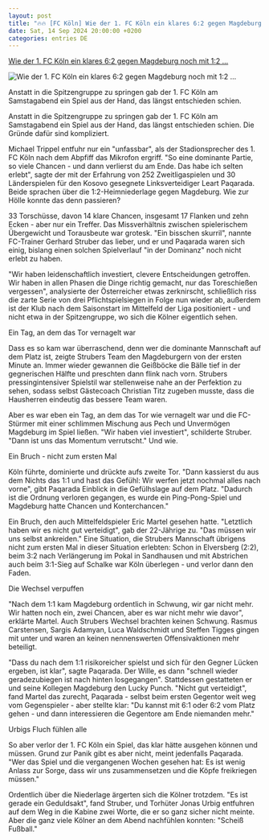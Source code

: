 ```yaml
---
layout: post
title: "🔥🔥 [FC Köln] Wie der 1. FC Köln ein klares 6:2 gegen Magdeburg noch mit 1:2 ..."
date: Sat, 14 Sep 2024 20:00:00 +0200
categories: entries DE
---
```

[Wie der 1. FC Köln ein klares 6:2 gegen Magdeburg noch mit 1:2 ...](https://www.kicker.de/wie-der-1-fc-koeln-ein-klares-6-2-gegen-magdeburg-noch-mit-1-2-verlor-1051291/artikel)

![Wie der 1. FC Köln ein klares 6:2 gegen Magdeburg noch mit 1:2 ...](https://derivates.kicker.de/image/upload/c_crop%2Cx_242%2Cy_202%2Cw_3066%2Ch_1725/w_1200%2Cq_auto/v1/2024/09/15/0c4ef21b-551a-435f-850a-274ab0a1f1d9.jpeg)

Anstatt in die Spitzengruppe zu springen gab der 1. FC Köln am Samstagabend ein Spiel aus der Hand, das längst entschieden schien.

Anstatt in die Spitzengruppe zu springen gab der 1. FC Köln am Samstagabend ein Spiel aus der Hand, das längst entschieden schien. Die Gründe dafür sind kompliziert.

Michael Trippel entfuhr nur ein "unfassbar", als der Stadionsprecher des 1. FC Köln nach dem Abpfiff das Mikrofon ergriff. "So eine dominante Partie, so viele Chancen - und dann verlierst du am Ende. Das habe ich selten erlebt", sagte der mit der Erfahrung von 252 Zweitligaspielen und 30 Länderspielen für den Kosovo gesegnete Linksverteidiger Leart Paqarada. Beide sprachen über die 1:2-Heimniederlage gegen Magdeburg. Wie zur Hölle konnte das denn passieren?

33 Torschüsse, davon 14 klare Chancen, insgesamt 17 Flanken und zehn Ecken - aber nur ein Treffer. Das Missverhältnis zwischen spielerischem Übergewicht und Torausbeute war grotesk. "Ein bisschen skurril", nannte FC-Trainer Gerhard Struber das lieber, und er und Paqarada waren sich einig, bislang einen solchen Spielverlauf "in der Dominanz" noch nicht erlebt zu haben.

"Wir haben leidenschaftlich investiert, clevere Entscheidungen getroffen. Wir haben in allen Phasen die Dinge richtig gemacht, nur das Toreschießen vergessen", analysierte der Österreicher etwas zerknirscht, schließlich riss die zarte Serie von drei Pflichtspielsiegen in Folge nun wieder ab, außerdem ist der Klub nach dem Saisonstart im Mittelfeld der Liga positioniert - und nicht etwa in der Spitzengruppe, wo sich die Kölner eigentlich sehen.

Ein Tag, an dem das Tor vernagelt war

Dass es so kam war überraschend, denn wer die dominante Mannschaft auf dem Platz ist, zeigte Strubers Team den Magdeburgern von der ersten Minute an. Immer wieder gewannen die Geißböcke die Bälle tief in der gegnerischen Hälfte und preschten dann flink nach vorn. Strubers pressingintensiver Spielstil war stellenweise nahe an der Perfektion zu sehen, sodass selbst Gästecoach Christian Titz zugeben musste, dass die Hausherren eindeutig das bessere Team waren.

Aber es war eben ein Tag, an dem das Tor wie vernagelt war und die FC-Stürmer mit einer schlimmen Mischung aus Pech und Unvermögen Magdeburg im Spiel ließen. "Wir haben viel investiert", schilderte Struber. "Dann ist uns das Momentum verrutscht." Und wie.

Ein Bruch - nicht zum ersten Mal

Köln führte, dominierte und drückte aufs zweite Tor. "Dann kassierst du aus dem Nichts das 1:1 und hast das Gefühl: Wir werfen jetzt nochmal alles nach vorne", gibt Paqarada Einblick in die Gefülhslage auf dem Platz. "Dadurch ist die Ordnung verloren gegangen, es wurde ein Ping-Pong-Spiel und Magdeburg hatte Chancen und Konterchancen."

Ein Bruch, den auch Mittelfeldspieler Eric Martel gesehen hatte. "Letztlich haben wir es nicht gut verteidigt", gab der 22-Jährige zu. "Das müssen wir uns selbst ankreiden." Eine Situation, die Strubers Mannschaft übrigens nicht zum ersten Mal in dieser Situation erlebten: Schon in Elversberg (2:2), beim 3:2 nach Verlängerung im Pokal in Sandhausen und mit Abstrichen auch beim 3:1-Sieg auf Schalke war Köln überlegen - und verlor dann den Faden.

Die Wechsel verpuffen

"Nach dem 1:1 kam Magdeburg ordentlich in Schwung, wir gar nicht mehr. Wir hatten noch ein, zwei Chancen, aber es war nicht mehr wie davor", erklärte Martel. Auch Strubers Wechsel brachten keinen Schwung. Rasmus Carstensen, Sargis Adamyan, Luca Waldschmidt und Steffen Tigges gingen mit unter und waren an keinen nennenswerten Offensivaktionen mehr beteiligt.

"Dass du nach dem 1:1 risikoreicher spielst und sich für den Gegner Lücken ergeben, ist klar", sagte Paqarada. Der Wille, es dann "schnell wieder geradezubiegen ist nach hinten losgegangen". Stattdessen gestatteten er und seine Kollegen Magdeburg den Lucky Punch. "Nicht gut verteidigt", fand Martel das zurecht, Paqarada - selbst beim ersten Gegentor weit weg vom Gegenspieler - aber stellte klar: "Du kannst mit 6:1 oder 6:2 vom Platz gehen - und dann interessieren die Gegentore am Ende niemanden mehr."

Urbigs Fluch fühlen alle

So aber verlor der 1. FC Köln ein Spiel, das klar hätte ausgehen können und müssen. Grund zur Panik gibt es aber nicht, meint jedenfalls Paqarada. "Wer das Spiel und die vergangenen Wochen gesehen hat: Es ist wenig Anlass zur Sorge, dass wir uns zusammensetzen und die Köpfe freikriegen müssen."

Ordentlich über die Niederlage ärgerten sich die Kölner trotzdem. "Es ist gerade ein Geduldsakt", fand Struber, und Torhüter Jonas Urbig entfuhren auf dem Weg in die Kabine zwei Worte, die er so ganz sicher nicht meinte. Aber die ganz viele Kölner an dem Abend nachfühlen konnten: "Scheiß Fußball."

